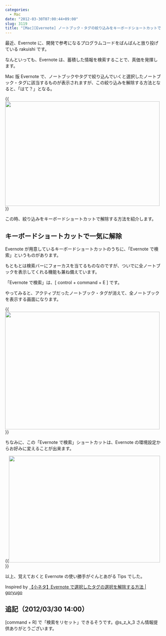 ```yaml
---
categories:
  - Mac
date: "2012-03-30T07:00:44+09:00"
slug: 3119
title: "[Mac][Evernote] ノートブック・タグの絞り込みをキーボードショートカットで解除する方法"
---
```


最近、Evernote に、開発で参考になるプログラムコードをばんばんと放り投げている rakuishi です。

なんといっても、Evernote は、蓄積した情報を検索することで、真価を発揮します。

Mac 版 Evernote で、ノートブックやタグで絞り込んでいくと選択したノートブック・タグに該当するものが表示されますが、この絞り込みを解除する方法となると、「はて？」となる。

{{<img alt="" src="/images/2012/03/3119_1.png" width="500" height="337">}}

この時、絞り込みをキーボードショートカットで解除する方法を紹介します。

## キーボードショートカットで一気に解除

Evernote が用意しているキーボードショートカットのうちに、「Evernote で検索」というものがあります。

もともとは検索バーにフォーカスを当てるものなのですが、ついでに全ノートブックを表示してくれる機能も兼ね備えています。

「Evernote で検索」は、[ control + command + E ] です。

やってみると、アクティブだったノートブック・タグが消えて、全ノートブックを表示する画面になります。

{{<img alt="" src="/images/2012/03/3119_2.png" width="500" height="379">}}

ちなみに、この「Evernote で検索」ショートカットは、Evernote の環境設定からお好みに変えることが出来ます。

{{<img alt="" src="/images/2012/03/3119_3.png" width="489" height="344">}}

以上、覚えておくと Evernote の使い勝手がぐんとあがる Tips でした。

Inspired by [【小ネタ】Evernote で選択したタグの選択を解除する方法 | goryugo](http://goryugo.com/20120329/evernote_tag_tips/)

## 追記（2012/03/30 14:00）

[command + R] で「検索をリセット」できるそうです。@s_z_k_3 さん情報提供ありがとうございます。
